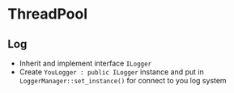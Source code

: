# ThreadPool

## Log
* Inherit and implement interface `ILogger` 
* Create `YouLogger : public ILogger` instance and put in `LoggerManager::set_instance()` for connect to you log system
